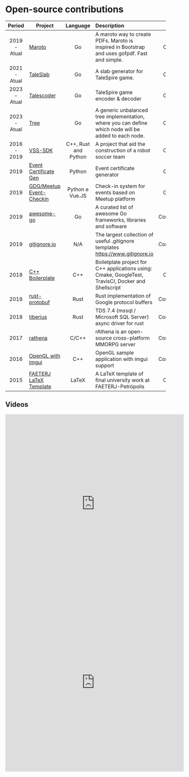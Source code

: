 # Open-source contributions
|    Period    | Project                                                                            |       Language       | Description                                                                                         |     Role     | Language |
|:------------:|------------------------------------------------------------------------------------|:--------------------:|:----------------------------------------------------------------------------------------------------|:------------:|:--------:|
| 2019 - Atual | [Maroto](https://github.com/johnfercher/maroto)                                    |          Go          | A maroto way to create PDFs. Maroto is inspired in Bootstrap and uses gofpdf. Fast and simple.      |   Creator    |   :us:   |
| 2021 - Atual | [TaleSlab](http://johnfercher.com/taleslab)                                        |          Go          | A slab generator for TaleSpire game.                                                                |   Creator    |   :us:   |
| 2023 - Atual | [Talescoder](https://github.com/johnfercher/talescoder)                            |          Go          | TaleSpire game encoder & decoder                                                                    |   Creator    |   :us:   |
| 2023 - Atual | [Tree](https://github.com/johnfercher/tree)                                        |          Go          | A generic unbalanced tree implementation, where you can define which node will be added to each node.                                                                  |   Creator    |   :us:   |
| 2016 - 2019  | [VSS-SDK](https://vss-sdk.github.io/book/general.html)                             | C++, Rust and Python | A project that aid the construction of a robot soccer team                                          |   Creator    | :brazil: |
|     2019     | [Event Certificate Gen](https://github.com/GDGPetropolis/event-certificate-gen)    |        Python        | Event certificate generator                                                                         |   Creator    |   :us:   |
|     2019     | [GDG/Meetup Event-Checkin](https://github.com/GDGPetropolis/compose-event-checkin) |   Python e Vue.JS    | Check-in system for events based on Meetup platform                                                 |   Creator    |   :us:   |
|     2019     | [awesome-go](https://github.com/avelino/awesome-go)                                |          Go          | A curated list of awesome Go frameworks, libraries and software                                     | Contributor |   :us:   |
|     2019     | [gitignore.io](https://github.com/dvcs/gitignore)                                  |         N/A          | The largest collection of useful .gitignore templates https://www.gitignore.io                      | Contributor |   :us:   |
|     2018     | [C++ Boilerplate](https://github.com/johnfercher/boilerplate)                      |         C++          | Boiletplate project for C++ applications using: Cmake, GoogleTest, TravisCI, Docker and Shellscript |   Creator    |   :us:   |
|     2018     | [rust-protobuf](https://github.com/stepancheg/rust-protobuf)                       |         Rust         | Rust implementation of Google protocol buffers                                                      | Contributor |   :us:   |
|     2018     | [tiberius](https://github.com/steffengy/tiberius)                                  |         Rust         | TDS 7.4 (mssql / Microsoft SQL Server) async driver for rust                                        | Contributor |   :us:   |
|     2017     | [rathena](https://github.com/rathena/rathena)                                      |        C/C++         | rAthena is an open-source cross-platform MMORPG server                                              | Contributor |   :us:   |
|     2016     | [OpenGL with imgui](https://github.com/valera-rozuvan/opengl-sample-with-imgui)    |         C++          | OpenGL sample application with imgui support                                                        | Contributor |   :us:   |
|     2015     | [FAETERJ LaTeX Template](https://github.com/johnfercher/faeterj-latex-template)    |        LaTeX         | A LaTeX template of final university work at FAETERJ-Petrópolis                                     |   Creator    | :brazil: |

## Videos

<iframe width="560" height="560" src="https://www.youtube.com/embed/jwOy4JgleTU" title="YouTube video player" frameborder="0" allow="accelerometer; autoplay; clipboard-write; encrypted-media; gyroscope; picture-in-picture; web-share" allowfullscreen></iframe>

<iframe width="560" height=560" src="https://www.youtube.com/embed/2Yo8s7w7rTE" title="YouTube video player" frameborder="0" allow="accelerometer; autoplay; clipboard-write; encrypted-media; gyroscope; picture-in-picture; web-share" allowfullscreen></iframe>
